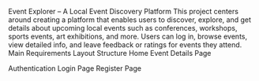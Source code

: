 Event Explorer – A Local Event Discovery Platform
This project centers around creating a platform that enables users to discover, explore, and get details about upcoming local events such as conferences, workshops, sports events, art exhibitions, and more. Users can log in, browse events, view detailed info, and leave feedback or ratings for events they attend.
Main Requirements
  Layout Structure
  Home
  Event Details Page

Authentication
   Login Page
   Register Page
